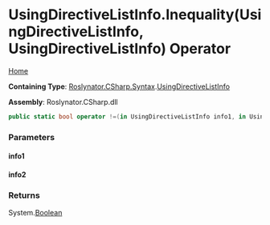 # UsingDirectiveListInfo\.Inequality\(UsingDirectiveListInfo, UsingDirectiveListInfo\) Operator

[Home](../../../../../README.md)

**Containing Type**: [Roslynator.CSharp.Syntax](../../README.md)\.[UsingDirectiveListInfo](../README.md)

**Assembly**: Roslynator\.CSharp\.dll

```csharp
public static bool operator !=(in UsingDirectiveListInfo info1, in UsingDirectiveListInfo info2)
```

### Parameters

#### info1

#### info2

### Returns

System\.[Boolean](https://docs.microsoft.com/en-us/dotnet/api/system.boolean)

